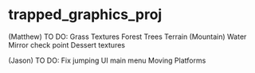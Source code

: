 # trapped_graphics_proj


(Matthew) TO DO:
Grass Textures
Forest Trees
Terrain (Mountain)
Water
Mirror check point
Dessert textures

(Jason) TO DO:
Fix jumping
UI main menu
Moving Platforms